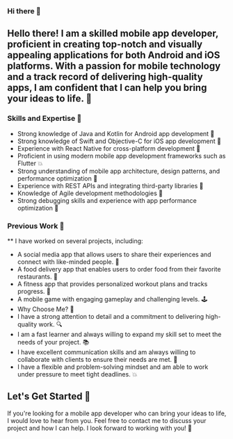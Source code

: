 ### Hi there 👋

## Hello there! I am a skilled mobile app developer, proficient in creating top-notch and visually appealing applications for both Android and iOS platforms. With a passion for mobile technology and a track record of delivering high-quality apps, I am confident that I can help you bring your ideas to life. 🚀

### Skills and Expertise 💪
* Strong knowledge of Java and Kotlin for Android app development 🤖
* Strong knowledge of Swift and Objective-C for iOS app development 🍎
* Experience with React Native for cross-platform development 📱
* Proficient in using modern mobile app development frameworks such as Flutter 💥
* Strong understanding of mobile app architecture, design patterns, and performance optimization 🔨
* Experience with REST APIs and integrating third-party libraries 🔗
* Knowledge of Agile development methodologies 💼
* Strong debugging skills and experience with app performance optimization 🐞


### Previous Work 🎯
** I have worked on several projects, including:
   * A social media app that allows users to share their experiences and connect with like-minded people. 🤝
   * A food delivery app that enables users to order food from their favorite restaurants. 🍔
   * A fitness app that provides personalized workout plans and tracks progress. 💪
   * A mobile game with engaging gameplay and challenging levels. 🕹️
   * Why Choose Me? 🤔
   * I have a strong attention to detail and a commitment to delivering high-quality work. 🔍
   * I am a fast learner and always willing to expand my skill set to meet the needs of your project. 📚
   * I have excellent communication skills and am always willing to collaborate with clients to ensure their needs are met. 💬
   * I have a flexible and problem-solving mindset and am able to work under pressure to meet tight deadlines. 💥
   
## Let's Get Started 🚀
If you're looking for a mobile app developer who can bring your ideas to life, I would love to hear from you. Feel free to contact me to discuss your project and how I can help. I look forward to working with you! 🤗

